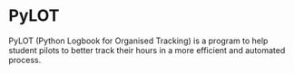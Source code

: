 # PyLOT
PyLOT (Python Logbook for Organised Tracking) is a program to help student pilots to better track their hours in a more efficient and automated process.
